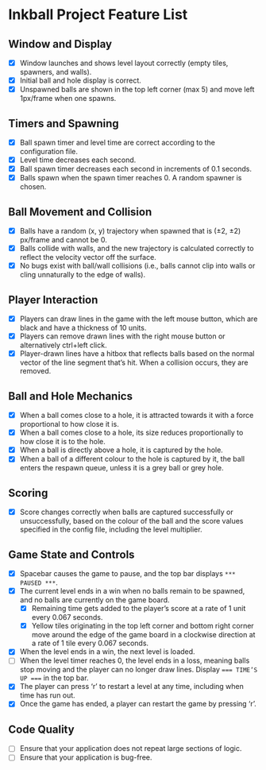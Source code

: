 # Inkball Project Feature List

## Window and Display
- [x] Window launches and shows level layout correctly (empty tiles, spawners, and walls).
- [x] Initial ball and hole display is correct.
- [x] Unspawned balls are shown in the top left corner (max 5) and move left 1px/frame when one spawns.

## Timers and Spawning
- [x] Ball spawn timer and level time are correct according to the configuration file.
- [x] Level time decreases each second.
- [x] Ball spawn timer decreases each second in increments of 0.1 seconds.
- [x] Balls spawn when the spawn timer reaches 0. A random spawner is chosen.

## Ball Movement and Collision
- [x] Balls have a random (x, y) trajectory when spawned that is (±2, ±2) px/frame and cannot be 0.
- [x] Balls collide with walls, and the new trajectory is calculated correctly to reflect the velocity vector off the surface.
- [x] No bugs exist with ball/wall collisions (i.e., balls cannot clip into walls or cling unnaturally to the edge of walls).

## Player Interaction
- [x] Players can draw lines in the game with the left mouse button, which are black and have a thickness of 10 units.
- [x] Players can remove drawn lines with the right mouse button or alternatively ctrl+left click.
- [x] Player-drawn lines have a hitbox that reflects balls based on the normal vector of the line segment that’s hit. When a collision occurs, they are removed.

## Ball and Hole Mechanics
- [x] When a ball comes close to a hole, it is attracted towards it with a force proportional to how close it is.
- [x] When a ball comes close to a hole, its size reduces proportionally to how close it is to the hole.
- [x] When a ball is directly above a hole, it is captured by the hole.
- [x] When a ball of a different colour to the hole is captured by it, the ball enters the respawn queue, unless it is a grey ball or grey hole.

## Scoring
- [x] Score changes correctly when balls are captured successfully or unsuccessfully, based on the colour of the ball and the score values specified in the config file, including the level multiplier.

## Game State and Controls
- [x] Spacebar causes the game to pause, and the top bar displays `*** PAUSED ***`.
- [x] The current level ends in a win when no balls remain to be spawned, and no balls are currently on the game board.
  - [x] Remaining time gets added to the player’s score at a rate of 1 unit every 0.067 seconds.
  - [x] Yellow tiles originating in the top left corner and bottom right corner move around the edge of the game board in a clockwise direction at a rate of 1 tile every 0.067 seconds.
- [x] When the level ends in a win, the next level is loaded.
- [ ] When the level timer reaches 0, the level ends in a loss, meaning balls stop moving and the player can no longer draw lines. Display `=== TIME’S UP ===` in the top bar.
- [x] The player can press ‘r’ to restart a level at any time, including when time has run out.
- [x] Once the game has ended, a player can restart the game by pressing ‘r’.

## Code Quality
- [ ] Ensure that your application does not repeat large sections of logic.
- [ ] Ensure that your application is bug-free.
